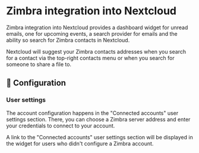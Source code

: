 # Zimbra integration into Nextcloud

Zimbra integration into Nextcloud provides a dashboard widget for unread emails,
one for upcoming events, a search provider for emails and the ability so search for Zimbra contacts in Nextcloud.

Nextcloud will suggest your Zimbra contacts addresses when you search for a contact via the top-right contacts menu
or when you search for someone to share a file to.

## 🔧 Configuration

### User settings

The account configuration happens in the "Connected accounts" user settings section.
There, you can choose a Zimbra server address and enter your credentials to connect to your account.

A link to the "Connected accounts" user settings section will be displayed in the widget
for users who didn't configure a Zimbra account.
